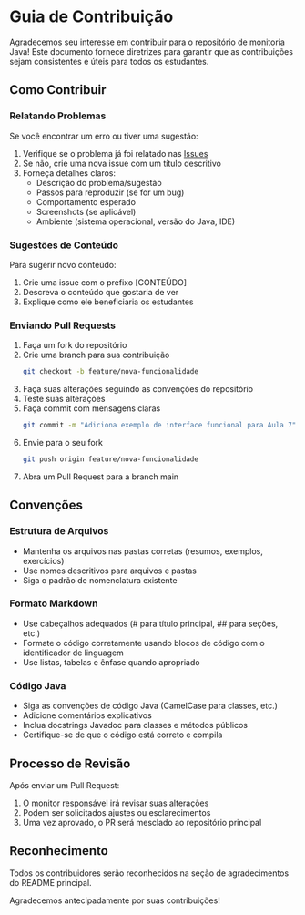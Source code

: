 # Guia de Contribuição

Agradecemos seu interesse em contribuir para o repositório de monitoria Java! Este documento fornece diretrizes para garantir que as contribuições sejam consistentes e úteis para todos os estudantes.

## Como Contribuir

### Relatando Problemas

Se você encontrar um erro ou tiver uma sugestão:

1. Verifique se o problema já foi relatado nas [Issues](../../issues)
2. Se não, crie uma nova issue com um título descritivo
3. Forneça detalhes claros:
   - Descrição do problema/sugestão
   - Passos para reproduzir (se for um bug)
   - Comportamento esperado
   - Screenshots (se aplicável)
   - Ambiente (sistema operacional, versão do Java, IDE)

### Sugestões de Conteúdo

Para sugerir novo conteúdo:

1. Crie uma issue com o prefixo [CONTEÚDO]
2. Descreva o conteúdo que gostaria de ver
3. Explique como ele beneficiaria os estudantes

### Enviando Pull Requests

1. Faça um fork do repositório
2. Crie uma branch para sua contribuição
   ```bash
   git checkout -b feature/nova-funcionalidade
   ```
3. Faça suas alterações seguindo as convenções do repositório
4. Teste suas alterações
5. Faça commit com mensagens claras
   ```bash
   git commit -m "Adiciona exemplo de interface funcional para Aula 7"
   ```
6. Envie para o seu fork
   ```bash
   git push origin feature/nova-funcionalidade
   ```
7. Abra um Pull Request para a branch main

## Convenções

### Estrutura de Arquivos

- Mantenha os arquivos nas pastas corretas (resumos, exemplos, exercícios)
- Use nomes descritivos para arquivos e pastas
- Siga o padrão de nomenclatura existente

### Formato Markdown

- Use cabeçalhos adequados (# para título principal, ## para seções, etc.)
- Formate o código corretamente usando blocos de código com o identificador de linguagem
- Use listas, tabelas e ênfase quando apropriado

### Código Java

- Siga as convenções de código Java (CamelCase para classes, etc.)
- Adicione comentários explicativos
- Inclua docstrings Javadoc para classes e métodos públicos
- Certifique-se de que o código está correto e compila

## Processo de Revisão

Após enviar um Pull Request:

1. O monitor responsável irá revisar suas alterações
2. Podem ser solicitados ajustes ou esclarecimentos
3. Uma vez aprovado, o PR será mesclado ao repositório principal

## Reconhecimento

Todos os contribuidores serão reconhecidos na seção de agradecimentos do README principal.

Agradecemos antecipadamente por suas contribuições!
